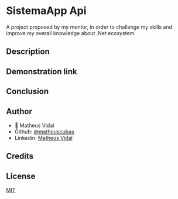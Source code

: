 # SistemaApp Api

A project proposed by my mentor, in order to challenge my skills and improve my overall knowledge about .Net ecosystem.

## Description

## Demonstration link

## Conclusion

## Author

- :bust_in_silhouette: Matheus Vidal
- Github: [@matheuscubas](https://github.com/matheuscubas)
- Linkedin:  [Matheus Vidal](https://www.linkedin.com/in/matheusvcubas)

## Credits

## License

[MIT](https://choosealicense.com/licenses/mit/)
